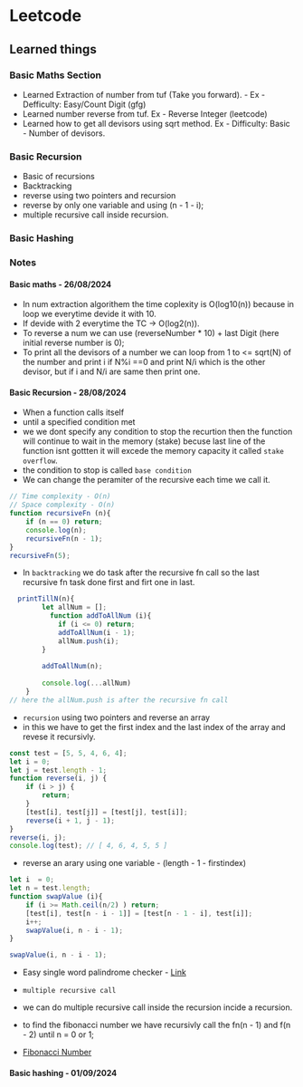 # Leetcode
## Learned things
### Basic Maths Section
- Learned Extraction of number from tuf (Take you forward). - Ex - Defficulty: Easy/Count Digit (gfg)
- Learned number reverse from tuf. Ex - Reverse Integer (leetcode)
- Learned how to get all devisors using sqrt method. Ex - Difficulty: Basic - Number of devisors.
### Basic Recursion
- Basic of recursions
- Backtracking
- reverse using two pointers and recursion
- reverse by only one variable and using (n - 1 - i);
- multiple recursive call inside recursion.

### Basic Hashing

### Notes
#### Basic maths - 26/08/2024
- In num extraction algorithem the time coplexity is O(log10(n)) because in loop we everytime devide it with 10.
- If devide with 2 everytime the TC -> O(log2(n)).
- To reverse a num we can use (reverseNumber * 10) + last Digit (here initial reverse number is 0);
- To print all the devisors of a number we can loop from 1 to <= sqrt(N) of the number and print i if N%i ==0 and print N/i which is the other devisor, but if i and N/i are same then print one.

#### Basic Recursion - 28/08/2024
- When a function calls itself
- until a specified condition met
- we we dont specify any condition to stop the recurtion then the function will continue to wait in the memory (stake) becuse last line of the function isnt gottten it will excede the memory capacity it called `stake overflow`.
- the  condition to stop is called `base condition`
- We can change the peramiter of the recursive each time we call it. 
```js
// Time complexity - O(n)
// Space complexity - O(n)
function recursiveFn (n){
    if (n == 0) return;
    console.log(n);
    recursiveFn(n - 1);
}
recursiveFn(5);
```
- In `backtracking` we do task after the recursive fn call so the last recursive fn task done first and firt one in last.
```js
  printTillN(n){
        let allNum = [];
          function addToAllNum (i){
            if (i <= 0) return;
            addToAllNum(i - 1);
            allNum.push(i);
        }
        
        addToAllNum(n);
        
        console.log(...allNum)
    }
// here the allNum.push is after the recursive fn call
```

- `recursion` using two pointers and reverse an array
- in this we have to get the first index and the last index of the array and revese it recursivly.
```js
const test = [5, 5, 4, 6, 4];
let i = 0;
let j = test.length - 1;
function reverse(i, j) {
    if (i > j) {
        return;
    }
    [test[i], test[j]] = [test[j], test[i]];
    reverse(i + 1, j - 1);
}
reverse(i, j);
console.log(test); // [ 4, 6, 4, 5, 5 ]
```

- reverse an arary using one variable - (length - 1 - firstindex)
```js
let i  = 0;
let n = test.length;
function swapValue (i){
    if (i >= Math.ceil(n/2) ) return;
    [test[i], test[n - i - 1]] = [test[n - 1 - i], test[i]];
    i++;
    swapValue(i, n - i - 1);
}

swapValue(i, n - i - 1);
```
- Easy single word palindrome checker - [Link](./NPP/easyPalidrome.js)

- `multiple recursive call` 
- we can do multiple recursive call inside the recursion incide a recursion.
- to find the fibonacci number we have recursivly call the fn(n - 1) and f(n - 2) until n = 0 or 1;
- [Fibonacci Number](./1013-fibonacci-number/)

#### Basic hashing - 01/09/2024

